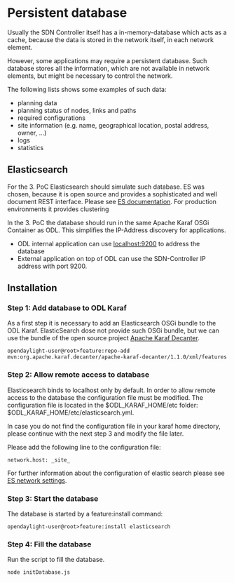 # Persistent database

Usually the SDN Controller itself has a in-memory-database which acts as a cache, because the data is stored in the network itself, in each network element.

However, some applications may require a persistent database. Such database stores all the information, which are not available in network elements, but might be necessary to control the network.

The following lists shows some examples of such data:
* planning data
 * planning status of nodes, links and paths
 * required configurations
 * site information (e.g. name, geographical location, postal address, owner, ...)
* logs
* statistics

## Elasticsearch
For the 3. PoC Elasticsearch should simulate such database. ES was chosen, because it is open source and provides a sophisticated and well document REST interface. Please see [ES documentation](https://www.elastic.co/guide/en/elasticsearch/reference/current/docs.html). For production environments it provides clustering

In the 3. PoC the database should run in the same Apache Karaf OSGi Container as ODL. This simplifies the IP-Address discovery for applications.
* ODL internal application can use [localhost:9200](http://localhost:9200) to address the database
* External application on top of ODL can use the SDN-Controller IP address with port 9200.

## Installation

### Step 1: Add database to ODL Karaf
As a first step it is necessary to add an Elasticsearch OSGi bundle to the ODL Karaf.
ElasticSearch dose not provide such OSGi bundle, but we can use the bundle of the open source project [Apache Karaf Decanter](https://karaf.apache.org/manual/decanter/latest-1/).
```
opendaylight-user@root>feature:repo-add mvn:org.apache.karaf.decanter/apache-karaf-decanter/1.1.0/xml/features
```

### Step 2: Allow remote access to database
Elasticsearch binds to localhost only by default. In order to allow remote access to the database the configuration file must be modified. The configuration file is located in the $ODL_KARAF_HOME/etc folder: $ODL_KARAF_HOME/etc/elasticsearch.yml.

In case you do not find the configuration file in your karaf home directory, please continue with the next step 3 and modify the file later.

Please add the following line to the configuration file:
```
network.host: _site_
```

For further information about the configuration of elastic search please see [ES network settings](https://www.elastic.co/guide/en/elasticsearch/reference/2.0/modules-network.html).

### Step 3: Start the database
The database is started by a feature:install command:
```
opendaylight-user@root>feature:install elasticsearch
```

### Step 4: Fill the database
Run the script to fill the database.
```
node initDatabase.js
```

